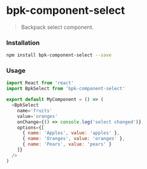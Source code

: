 # bpk-component-select

> Backpack select component.

### Installation

```sh
npm install bpk-component-select --save
```

### Usage

```js
import React from 'react'
import BpkSelect from 'bpk-component-select'

export default MyComponent = () => (
  <BpkSelect
    name='fruits'
    value='oranges'
    onChange={() => console.log('select changed')}
    options={[
      { name: 'Apples', value: 'apples' },
      { name: 'Oranges', value: 'oranges' },
      { name: 'Pears', value: 'pears' }
    ]}
  />
)
```
